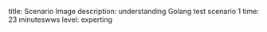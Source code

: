 title: Scenario Image
description: understanding Golang test scenario 1
time: 23 minuteswws
level: experting
